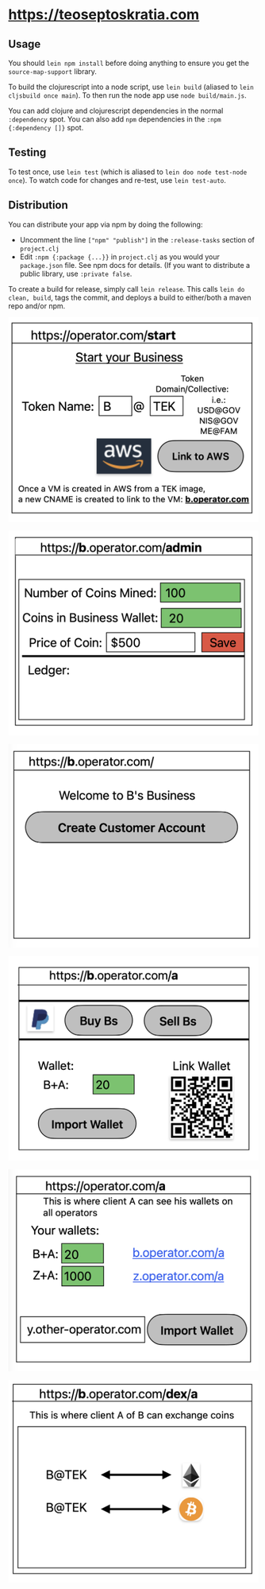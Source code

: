 # https://teoseptoskratia.com

## Usage

You should `lein npm install` before doing anything to ensure you get the `source-map-support` library.

To build the clojurescript into a node script, use `lein build` (aliased to `lein cljsbuild once main`).
To then run the node app use `node build/main.js`.

You can add clojure and clojurescript dependencies in the normal `:dependency` spot.
You can also add `npm` dependencies in the `:npm {:dependency []}` spot.

## Testing

To test once, use `lein test` (which is aliased to `lein doo node test-node once`).
To watch code for changes and re-test, use `lein test-auto`.

## Distribution

You can distribute your app via npm by doing the following:

- Uncomment the line `["npm" "publish"]` in the `:release-tasks` section of `project.clj`
- Edit `:npm {:package {...}}` in `project.clj` as you would your `package.json` file. See npm docs for details. (If you want to distribute a public library, use `:private false`.

To create a build for release, simply call `lein release`.
This calls `lein do clean, build`, tags the commit, and deploys a build to either/both a maven repo and/or npm.


![Alt Start](1.Start..png "Start")

![Alt Admin](2.Admin.png "Admin")

![Alt Create_Customer](3.Create_Customer.png "Create Customer")

![Alt Customer](4.Customer.png "Customer")

![Alt Wallets](5.Wallets.png "Wallets")

![Alt DEX](6.DEX.png "DEX")
